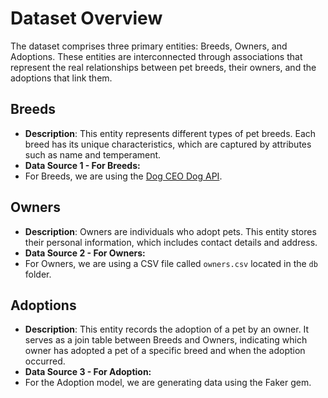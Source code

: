 # Dataset Overview

The dataset comprises three primary entities: Breeds, Owners, and Adoptions. These entities are interconnected through associations that represent the real relationships between pet breeds, their owners, and the adoptions that link them.

## Breeds

- **Description**: This entity represents different types of pet breeds. Each breed has its unique characteristics, which are captured by attributes such as name and temperament.
- **Data Source 1 - For Breeds:**
- For Breeds, we are using the [Dog CEO Dog API](https://dog.ceo/dog-api/).

## Owners

- **Description**: Owners are individuals who adopt pets. This entity stores their personal information, which includes contact details and address.
- **Data Source 2 - For Owners:**
- For Owners, we are using a CSV file called `owners.csv` located in the `db` folder.

## Adoptions

- **Description**: This entity records the adoption of a pet by an owner. It serves as a join table between Breeds and Owners, indicating which owner has adopted a pet of a specific breed and when the adoption occurred.
- **Data Source 3 - For Adoption:**
- For the Adoption model, we are generating data using the Faker gem.
